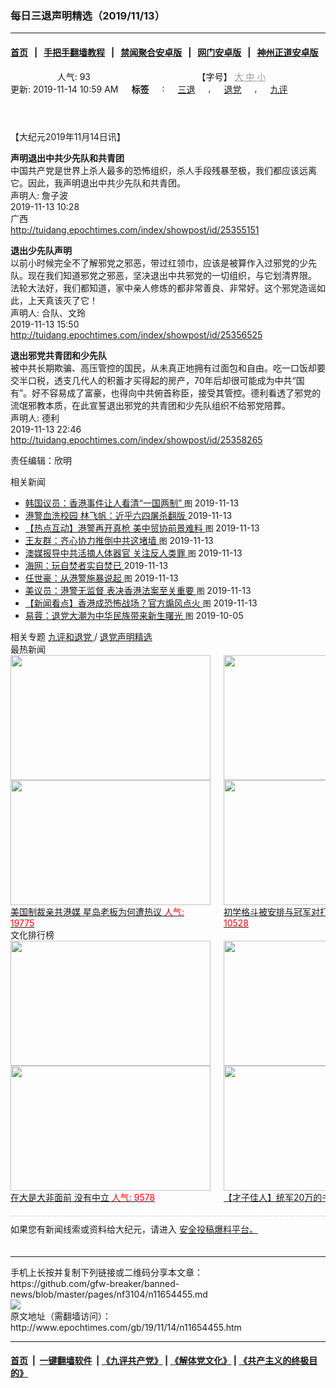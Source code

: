 ### 每日三退声明精选（2019/11/13）
------------------------

#### [首页](https://github.com/gfw-breaker/banned-news/blob/master/README.md) &nbsp;&nbsp;|&nbsp;&nbsp; [手把手翻墙教程](https://github.com/gfw-breaker/guides/wiki) &nbsp;&nbsp;|&nbsp;&nbsp; [禁闻聚合安卓版](https://github.com/gfw-breaker/bn-android) &nbsp;&nbsp;|&nbsp;&nbsp; [网门安卓版](https://github.com/oGate2/oGate) &nbsp;&nbsp;|&nbsp;&nbsp; [神州正道安卓版](https://github.com/SzzdOgate/update) 



<div class="column" id="artbody" itemprop="articleBody">
 <header role="heading">
  <div class="large-12 medium-12 small-12 columns articleBodyTopBar" id="topbar">
   <div class="large-9 medium-9 small-12 column" id="v2015_share">
    <a class="facebook-round icons" href="https://www.facebook.com/sharer/sharer.php?u=http://www.epochtimes.com/gb/19/11/14/n11654455.htm" target="_blank">
    </a>
    <a class="twitter-round icons" href="https://twitter.com/intent/tweet?text=%E6%AF%8F%E6%97%A5%E4%B8%89%E9%80%80%E8%81%B2%E6%98%8E%E7%B2%BE%E9%81%B8%EF%BC%882019%2F11%2F13%EF%BC%89&amp;via=dajiyuan&amp;url=http://www.epochtimes.com/gb/19/11/14/n11654455.htm" target="_blank">
    </a>
    <a class="email-round icons" displaytext="Email" href="mailto:?subject=%E6%AF%8F%E6%97%A5%E4%B8%89%E9%80%80%E8%81%B2%E6%98%8E%E7%B2%BE%E9%81%B8%EF%BC%882019%2F11%2F13%EF%BC%89&amp;body=%E6%AF%8F%E6%97%A5%E4%B8%89%E9%80%80%E8%81%B2%E6%98%8E%E7%B2%BE%E9%81%B8%EF%BC%882019%2F11%2F13%EF%BC%89%20http://www.epochtimes.com/gb/19/11/14/n11654455.htm" target="_top">
    </a>
    <span class="stButton">
     <span class="stLarge">
      <a class="djy-fonts icons" href="http://www.epochtimes.com/b5/19/11/14/n11654455.htm">
      </a>
     </span>
    </span>
    <span class="stButton">
     <span class="stLarge">
      <a class="story_function djy-print icons" href="#Print" onclick="window.print(); return false;" rel="nofollow" target="_blank">
      </a>
     </span>
    </span>
    <span class="stButton">
     <span class="pageview">
      人气: 93
     </span>
    </span>
   </div>
   <div class="large-3 medium-3 small-12 column">
    【字号】
    <a href="#" onclick="changeArticleFont('b');return false;" style="color: rgb(153, 153, 153);">
     大
    </a>
    <a href="#" onclick="changeArticleFont('m');return false;" style="color: rgb(153, 153, 153);">
     中
    </a>
    <a class="textLink" href="#" onclick="changeArticleFont('s');return false;" style="color: rgb(153, 153, 153);">
     小
    </a>
   </div>
   <div class="clear">
   </div>
  </div>
  <div class="mbottom10 large-12 medium-12 small-12 columns">
   <time datetime="2019-11-14T10:59:15+08:00">
    更新: 2019-11-14 10:59 AM
   </time>
   <span style="font-weight: bold;">
    标签
   </span>
   :
   <span style="display: none;">
    tags:
   </span>
   <a href="http://www.epochtimes.com/gb/tag/%E4%B8%89%E9%80%80.html" rel="tag">
    三退
   </a>
   ,
   <a href="http://www.epochtimes.com/gb/tag/%E9%80%80%E5%85%9A.html" rel="tag">
    退党
   </a>
   ,
   <a href="http://www.epochtimes.com/gb/tag/%E4%B9%9D%E8%AF%84.html" rel="tag">
    九评
   </a>
  </div>
 </header>
 <!-- article content begin -->
 <p>
  【大纪元2019年11月14日讯】
 </p>
 <p>
  <strong>
   声明退出中共少先队和共青团
  </strong>
  <br/>
  中国共产党是世界上杀人最多的恐怖组织，杀人手段残暴至极，我们都应该远离它。因此，我声明退出中共少先队和共青团。
  <br/>
  声明人: 詹子波
  <br/>
  2019-11-13 10:28
  <br/>
  广西
  <br/>
  <a href="http://tuidang.epochtimes.com/index/showpost/id/25355151">
   http://tuidang.epochtimes.com/index/showpost/id/25355151
  </a>
 </p>
 <p>
  <strong>
   退出少先队声明
  </strong>
  <br/>
  以前小时候完全不了解邪党之邪恶，带过红领巾，应该是被算作入过邪党的少先队。现在我们知道邪党之邪恶，坚决退出中共邪党的一切组织，与它划清界限。
  <br/>
  法轮大法好，我们都知道，家中亲人修炼的都非常善良、非常好。这个邪党造谣如此，上天真该灭了它！
  <br/>
  声明人: 合队、文玲
  <br/>
  2019-11-13 15:50
  <br/>
  <a href="http://tuidang.epochtimes.com/index/showpost/id/25356525">
   http://tuidang.epochtimes.com/index/showpost/id/25356525
  </a>
 </p>
 <p>
  <strong>
   退出邪党共青团和少先队
  </strong>
  <br/>
  被中共长期欺骗、高压管控的国民，从未真正地拥有过面包和自由。吃一口饭却要交半口税，透支几代人的积蓄才买得起的房产，70年后却很可能成为中共“国有”。好不容易成了富豪，也得向中共俯首称臣，接受其管控。德利看透了邪党的流氓邪教本质，在此宣誓退出邪党的共青团和少先队组织不给邪党陪葬。
  <br/>
  声明人: 德利
  <br/>
  2019-11-13 22:46
  <br/>
  <a href="http://tuidang.epochtimes.com/index/showpost/id/25358265">
   http://tuidang.epochtimes.com/index/showpost/id/25358265
  </a>
 </p>
 <p>
  责任编辑：欣明
 </p>
 <!-- article content end -->
 <div id="below_article_ad">
  <div id="below_article_ad_inner">
  </div>
 </div>
 <aside role="complementary">
  <div class="large-12 medium-12 column" id="related">
   <div class="related-news">
    相关新闻
    <span class="triangle">
    </span>
   </div>
   <div class="related-list">
    <ul class="related-posts">
     <li>
      <span>
       <a href="http://www.epochtimes.com/gb/19/11/13/n11652723.htm">
       </a>
      </span>
      <span class="dot1 icons">
       <a href="http://www.epochtimes.com/gb/19/11/13/n11652723.htm">
       </a>
      </span>
      <span class="post-title">
       <a href="http://www.epochtimes.com/gb/19/11/13/n11652723.htm">
        韩国议员：香港事件让人看清“一国两制”
       </a>
       <font class="tu" style="font-size:13px;">
        图
       </font>
       <span class="post-date">
        2019-11-13
       </span>
      </span>
     </li>
     <li>
      <span>
       <a href="http://www.epochtimes.com/gb/19/11/13/n11652645.htm">
       </a>
      </span>
      <span class="dot2 icons">
       <a href="http://www.epochtimes.com/gb/19/11/13/n11652645.htm">
       </a>
      </span>
      <span class="post-title">
       <a href="http://www.epochtimes.com/gb/19/11/13/n11652645.htm">
        港警血洗校园 林飞帆：近乎六四屠杀翻版
       </a>
       <span class="post-date">
        2019-11-13
       </span>
      </span>
     </li>
     <li>
      <span>
       <a href="http://www.epochtimes.com/gb/19/11/12/n11651689.htm">
       </a>
      </span>
      <span class="dot3 icons">
       <a href="http://www.epochtimes.com/gb/19/11/12/n11651689.htm">
       </a>
      </span>
      <span class="post-title">
       <a href="http://www.epochtimes.com/gb/19/11/12/n11651689.htm">
        【热点互动】港警再开真枪 美中贸协前景难料
       </a>
       <font class="tu" style="font-size:13px;">
        图
       </font>
       <span class="post-date">
        2019-11-13
       </span>
      </span>
     </li>
     <li>
      <span>
       <a href="http://www.epochtimes.com/gb/19/11/13/n11651763.htm">
       </a>
      </span>
      <span class="dot4 icons">
       <a href="http://www.epochtimes.com/gb/19/11/13/n11651763.htm">
       </a>
      </span>
      <span class="post-title">
       <a href="http://www.epochtimes.com/gb/19/11/13/n11651763.htm">
        王友群：齐心协力推倒中共这堵墙
       </a>
       <font class="tu" style="font-size:13px;">
        图
       </font>
       <span class="post-date">
        2019-11-13
       </span>
      </span>
     </li>
     <li>
      <span>
       <a href="http://www.epochtimes.com/gb/19/11/13/n11652104.htm">
       </a>
      </span>
      <span class="dot5 icons">
       <a href="http://www.epochtimes.com/gb/19/11/13/n11652104.htm">
       </a>
      </span>
      <span class="post-title">
       <a href="http://www.epochtimes.com/gb/19/11/13/n11652104.htm">
        澳媒报导中共活摘人体器官 关注反人类罪
       </a>
       <font class="tu" style="font-size:13px;">
        图
       </font>
       <span class="post-date">
        2019-11-13
       </span>
      </span>
     </li>
     <li>
      <span>
       <a href="http://www.epochtimes.com/gb/19/11/13/n11652423.htm">
       </a>
      </span>
      <span class="dot6 icons">
       <a href="http://www.epochtimes.com/gb/19/11/13/n11652423.htm">
       </a>
      </span>
      <span class="post-title">
       <a href="http://www.epochtimes.com/gb/19/11/13/n11652423.htm">
        海网：玩自焚者实自焚已
       </a>
       <span class="post-date">
        2019-11-13
       </span>
      </span>
     </li>
     <li>
      <span>
       <a href="http://www.epochtimes.com/gb/19/11/13/n11652183.htm">
       </a>
      </span>
      <span class="dot0 icons">
       <a href="http://www.epochtimes.com/gb/19/11/13/n11652183.htm">
       </a>
      </span>
      <span class="post-title">
       <a href="http://www.epochtimes.com/gb/19/11/13/n11652183.htm">
        任世豪：从港警施暴说起
       </a>
       <font class="tu" style="font-size:13px;">
        图
       </font>
       <span class="post-date">
        2019-11-13
       </span>
      </span>
     </li>
     <li>
      <span>
       <a href="http://www.epochtimes.com/gb/19/11/12/n11651625.htm">
       </a>
      </span>
      <span class="dot1 icons">
       <a href="http://www.epochtimes.com/gb/19/11/12/n11651625.htm">
       </a>
      </span>
      <span class="post-title">
       <a href="http://www.epochtimes.com/gb/19/11/12/n11651625.htm">
        美议员：港警无监督 表决香港法案至关重要
       </a>
       <font class="tu" style="font-size:13px;">
        图
       </font>
       <span class="post-date">
        2019-11-13
       </span>
      </span>
     </li>
     <li>
      <span>
       <a href="http://www.epochtimes.com/gb/19/11/12/n11651301.htm">
       </a>
      </span>
      <span class="dot2 icons">
       <a href="http://www.epochtimes.com/gb/19/11/12/n11651301.htm">
       </a>
      </span>
      <span class="post-title">
       <a href="http://www.epochtimes.com/gb/19/11/12/n11651301.htm">
        【新闻看点】香港成恐怖战场？官方煽风点火
       </a>
       <font class="tu" style="font-size:13px;">
        图
       </font>
       <span class="post-date">
        2019-11-13
       </span>
      </span>
     </li>
     <li>
      <span>
       <a href="http://www.epochtimes.com/gb/19/10/5/n11569920.htm">
       </a>
      </span>
      <span class="dot3 icons">
       <a href="http://www.epochtimes.com/gb/19/10/5/n11569920.htm">
       </a>
      </span>
      <span class="post-title">
       <a href="http://www.epochtimes.com/gb/19/10/5/n11569920.htm">
        易蓉：退党大潮为中华民族带来新生曙光
       </a>
       <font class="tu" style="font-size:13px;">
        图
       </font>
       <span class="post-date">
        2019-10-05
       </span>
      </span>
     </li>
    </ul>
   </div>
  </div>
  <div class="mbottom10 mtop10 large-12 medium-12 small-12 left" id="relatedFocus">
   <span>
    相关专题
   </span>
   <a href="http://www.epochtimes.com/gb/nf3046.htm" rel="tag">
    九评和退党
   </a>
   /
   <a href="http://www.epochtimes.com/gb/nf3104.htm" rel="tag">
    退党声明精选
   </a>
  </div>
  <div class="article_bottom column" id="v2015_content_bottom">
   <div class="block-wrap">
    <div class="box_header boxTitle">
     最热新闻
    </div>
    <div class="border large-12 medium-12 small-12 columns">
     <div class="large-12 medium-12 small-12 columns">
      <div class="large-6 medium-6 small-6 left imagepost">
       <a href="http://www.epochtimes.com/gb/19/12/10/n11714459.htm" title="美国制裁亲共港媒 星岛老板为何遭热议">
        <img alt="" class="lazy attachment-djy_320_200 size-djy_320_200 wp-post-image" data-src="http://i.epochtimes.com/assets/uploads/2019/12/1912010333182188-320x200.jpg" height="200" src="/assets/themes/djy/images/white.png" width="320">
         <noscript>
          <img alt="" class="attachment-djy_320_200 size-djy_320_200 wp-post-image" height="200" src="http://i.epochtimes.com/assets/uploads/2019/12/1912010333182188-320x200.jpg" width="320"/>
         </noscript>
         <div>
          美国制裁亲共港媒 星岛老板为何遭热议
          <font color="red">
           人气: 19775
          </font>
         </div>
        </img>
       </a>
      </div>
      <div class="large-6 medium-6 small-6 left imagepost">
       <a href="http://www.epochtimes.com/gb/19/12/11/n11716774.htm" title="初学格斗被安排与冠军对打 大学生被踢命危">
        <img alt="" class="lazy attachment-djy_320_200 size-djy_320_200 wp-post-image" data-src="http://i.epochtimes.com/assets/uploads/2019/12/Untitled-2-320x200.gif" height="200" src="/assets/themes/djy/images/white.png" width="320">
         <noscript>
          <img alt="" class="attachment-djy_320_200 size-djy_320_200 wp-post-image" height="200" src="http://i.epochtimes.com/assets/uploads/2019/12/Untitled-2-320x200.gif" width="320"/>
         </noscript>
         <div>
          初学格斗被安排与冠军对打 大学生被踢命危
          <font color="red">
           人气: 10528
          </font>
         </div>
        </img>
       </a>
      </div>
     </div>
     <div class="large-12 medium-12 small-12 columns">
      <div class="large-6 medium-6 small-6 left imagepost">
       <a href="http://www.epochtimes.com/gb/19/12/9/n11711264.htm" title="中共态度反复 任正非家族形象快速崩溃">
        <img alt="" class="lazy attachment-djy_320_200 size-djy_320_200 wp-post-image" data-src="http://i.epochtimes.com/assets/uploads/2019/12/019-12-05.08-320x200.jpg" height="200" src="/assets/themes/djy/images/white.png" width="320">
         <noscript>
          <img alt="" class="attachment-djy_320_200 size-djy_320_200 wp-post-image" height="200" src="http://i.epochtimes.com/assets/uploads/2019/12/019-12-05.08-320x200.jpg" width="320"/>
         </noscript>
         <div>
          中共态度反复 任正非家族形象快速崩溃
          <font color="red">
           人气: 10142
          </font>
         </div>
        </img>
       </a>
      </div>
      <div class="large-6 medium-6 small-6 left imagepost">
       <a href="http://www.epochtimes.com/gb/19/12/11/n11716613.htm" title="美前官员：中共陷困境 川普不需要贸易协议">
        <img alt="" class="lazy attachment-djy_320_200 size-djy_320_200 wp-post-image" data-src="http://i.epochtimes.com/assets/uploads/2019/12/GettyImages-1180494134-1-320x200.jpg" height="200" src="/assets/themes/djy/images/white.png" width="320"/>
        <noscript>
         <img alt="" class="attachment-djy_320_200 size-djy_320_200 wp-post-image" height="200" src="http://i.epochtimes.com/assets/uploads/2019/12/GettyImages-1180494134-1-320x200.jpg" width="320"/>
        </noscript>
        <div>
         美前官员：中共陷困境 川普不需要贸易协议
         <font color="red">
          人气: 9526
         </font>
        </div>
       </a>
      </div>
     </div>
     <div class="large-12 medium-12 small-12 columns">
     </div>
    </div>
   </div>
   <div class="block-wrap">
    <div class="box_header boxTitle">
     文化排行榜
    </div>
    <div class="border large-12 medium-12 small-12 columns">
     <div class="large-12 medium-12 small-12 columns">
      <div class="large-6 medium-6 small-6 left imagepost">
       <a href="http://www.epochtimes.com/gb/19/11/26/n11682462.htm" title="在大是大非面前 没有中立">
        <span style="height: 200px">
         <img alt="" class="lazy attachment-djy_320_200 size-djy_320_200 wp-post-image" data-src="http://i.epochtimes.com/assets/uploads/2016/01/1601160748421695-320x200.jpg" height="200" src="/assets/themes/djy/images/white.png" width="320"/>
         <noscript>
          <img alt="" class="attachment-djy_320_200 size-djy_320_200 wp-post-image" height="200" src="http://i.epochtimes.com/assets/uploads/2016/01/1601160748421695-320x200.jpg" width="320"/>
         </noscript>
        </span>
        <div>
         在大是大非面前 没有中立
         <font color="red">
          人气: 9578
         </font>
        </div>
       </a>
      </div>
      <div class="large-6 medium-6 small-6 left imagepost">
       <a href="http://www.epochtimes.com/gb/19/12/1/n11693541.htm" title="【才子佳人】统军20万的书法家颜真卿">
        <span style="height: 200px">
         <img alt="" class="lazy attachment-djy_320_200 size-djy_320_200 wp-post-image" data-src="http://i.epochtimes.com/assets/uploads/2011/06/9d812b14f5e6443d96a110d902d1714c-320x200.jpg" height="200" src="/assets/themes/djy/images/white.png" width="320"/>
         <noscript>
          <img alt="" class="attachment-djy_320_200 size-djy_320_200 wp-post-image" height="200" src="http://i.epochtimes.com/assets/uploads/2011/06/9d812b14f5e6443d96a110d902d1714c-320x200.jpg" width="320"/>
         </noscript>
        </span>
        <div>
         【才子佳人】统军20万的书法家颜真卿
         <font color="red">
          人气: 3320
         </font>
        </div>
       </a>
      </div>
     </div>
     <div class="large-12 medium-12 small-12 columns">
      <div class="large-6 medium-6 small-6 left imagepost">
       <a href="http://www.epochtimes.com/gb/19/11/29/n11690587.htm" title="轮回中“我是谁”？前世为僧 今生为官">
        <span style="height: 200px">
         <img alt="" class="lazy attachment-djy_320_200 size-djy_320_200 wp-post-image" data-src="http://i.epochtimes.com/assets/uploads/2019/12/1901091505412483-320x200.jpg" height="200" src="/assets/themes/djy/images/white.png" width="320"/>
         <noscript>
          <img alt="" class="attachment-djy_320_200 size-djy_320_200 wp-post-image" height="200" src="http://i.epochtimes.com/assets/uploads/2019/12/1901091505412483-320x200.jpg" width="320"/>
         </noscript>
        </span>
        <div>
         轮回中“我是谁”？前世为僧 今生为官
         <font color="red">
          人气: 2696
         </font>
        </div>
       </a>
      </div>
      <div class="large-6 medium-6 small-6 left imagepost">
       <a href="http://www.epochtimes.com/gb/19/12/5/n11703454.htm" title="【三国英雄】之六：曹操如何绝地逢生">
        <span style="height: 200px">
         <img alt="" class="lazy attachment-djy_320_200 size-djy_320_200 wp-post-image" data-src="http://i.epochtimes.com/assets/uploads/2019/12/fcd477152def1d25eddbe2860078af63-320x200.jpg" height="200" src="/assets/themes/djy/images/white.png" width="320"/>
         <noscript>
          <img alt="" class="attachment-djy_320_200 size-djy_320_200 wp-post-image" height="200" src="http://i.epochtimes.com/assets/uploads/2019/12/fcd477152def1d25eddbe2860078af63-320x200.jpg" width="320"/>
         </noscript>
        </span>
        <div>
         【三国英雄】之六：曹操如何绝地逢生
         <font color="red">
          人气: 2173
         </font>
        </div>
       </a>
      </div>
     </div>
     <div class="large-12 medium-12 small-12 columns">
     </div>
    </div>
   </div>
   <div class="large-12 medium-12 small-12 column" style="margin: 20px 0; border-top: 1px dashed #ccc; padding-top: 10px;">
    <div id="baoliao_box">
     如果您有新闻线索或资料给大纪元，请进入
     <a class="tougaolink" href="https://tougao.epochtimes.com/tougao.php" target="_blank">
      安全投稿爆料平台。
     </a>
    </div>
   </div>
  </div>
 </aside>
</div>

<hr/>
手机上长按并复制下列链接或二维码分享本文章：<br/>
https://github.com/gfw-breaker/banned-news/blob/master/pages/nf3104/n11654455.md <br/>
<a href='https://github.com/gfw-breaker/banned-news/blob/master/pages/nf3104/n11654455.md'><img src='https://github.com/gfw-breaker/banned-news/blob/master/pages/nf3104/n11654455.md.png'/></a> <br/>
原文地址（需翻墙访问）：http://www.epochtimes.com/gb/19/11/14/n11654455.htm


------------------------
#### [首页](https://github.com/gfw-breaker/banned-news/blob/master/README.md) &nbsp;|&nbsp; [一键翻墙软件](https://github.com/gfw-breaker/nogfw/blob/master/README.md) &nbsp;| [《九评共产党》](https://github.com/gfw-breaker/9ping.md/blob/master/README.md#九评之一评共产党是什么) | [《解体党文化》](https://github.com/gfw-breaker/jtdwh.md/blob/master/README.md) | [《共产主义的终极目的》](https://github.com/gfw-breaker/gczydzjmd.md/blob/master/README.md)


<img src='http://gfw-breaker.win/banned-news/pages/nf3104/n11654455.md' width='0px' height='0px'/>